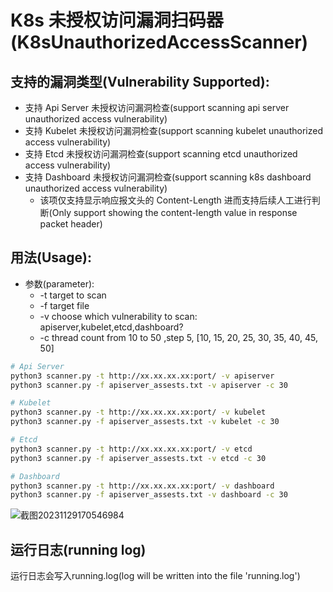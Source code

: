 # K8s 未授权访问漏洞扫码器(K8sUnauthorizedAccessScanner)

## 支持的漏洞类型(Vulnerability Supported): 
+ 支持 Api Server 未授权访问漏洞检查(support scanning api server unauthorized access vulnerability)
+ 支持 Kubelet 未授权访问漏洞检查(support scanning kubelet unauthorized access vulnerability)
+ 支持 Etcd 未授权访问漏洞检查(support scanning etcd unauthorized access vulnerability)
+ 支持 Dashboard 未授权访问漏洞检查(support scanning k8s dashboard unauthorized access vulnerability)
  + 该项仅支持显示响应报文头的 Content-Length 进而支持后续人工进行判断(Only support showing the content-length value in response packet header)
 
## 用法(Usage): 
+ 参数(parameter):
  + -t   target to scan
  + -f   target file
  + -v   choose which vulnerability to scan: apiserver,kubelet,etcd,dashboard?
  + -c   thread count from 10 to 50 ,step 5, \[10, 15, 20, 25, 30, 35, 40, 45, 50\]
  
```bash
# Api Server
python3 scanner.py -t http://xx.xx.xx.xx:port/ -v apiserver
python3 scanner.py -f apiserver_assests.txt -v apiserver -c 30

# Kubelet
python3 scanner.py -t http://xx.xx.xx.xx:port/ -v kubelet
python3 scanner.py -f apiserver_assests.txt -v kubelet -c 30

# Etcd
python3 scanner.py -t http://xx.xx.xx.xx:port/ -v etcd
python3 scanner.py -f apiserver_assests.txt -v etcd -c 30

# Dashboard
python3 scanner.py -t http://xx.xx.xx.xx:port/ -v dashboard
python3 scanner.py -f apiserver_assests.txt -v dashboard -c 30
```
![截图20231129170546984](https://github.com/b0bac/k8sUnauthorizedAccessScanner/assets/11972644/f556cad3-a28f-4532-a4e6-1cb43de0e868)



## 运行日志(running log)
运行日志会写入running.log(log will be written into the file 'running.log') 

